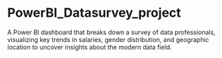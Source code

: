 # PowerBI_Datasurvey_project
A Power BI dashboard that breaks down a survey of data professionals, visualizing key trends in salaries, gender distribution, and geographic location to uncover insights about the modern data field.
